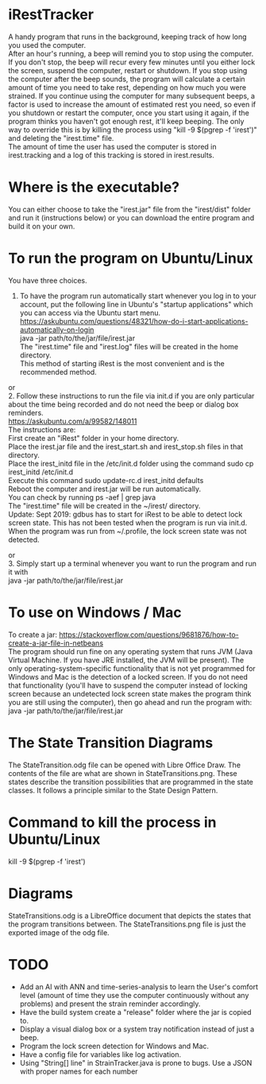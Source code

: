 # iRestTracker
A handy program that runs in the background, keeping track of how long you used the computer.  
After an hour's running, a beep will remind you to stop using the computer. If you don't stop, the beep will recur every few minutes until you either lock the screen, suspend the computer, restart or shutdown. If you stop using the computer after the beep sounds, the program will calculate a certain amount of time you need to take rest, depending on how much you were strained. If you continue using the computer for many subsequent beeps, a factor is used to increase the amount of estimated rest you need, so even if you shutdown or restart the computer, once you start using it again, if the program thinks you haven't got enough rest, it'll keep beeping. The only way to override this is by killing the process using "kill -9 $(pgrep -f 'irest')" and deleting the "irest.time" file.  
The amount of time the user has used the computer is stored in irest.tracking and a log of this tracking is stored in irest.results.  
  
# Where is the executable?  
You can either choose to take the "irest.jar" file from the "irest/dist" folder and run it (instructions below) or you can download the entire program and build it on your own.  
  

# To run the program on Ubuntu/Linux
You have three choices.  
1. To have the program run automatically start whenever you log in to your account, put the following line in Ubuntu's "startup applications" which you can access via the Ubuntu start menu. https://askubuntu.com/questions/48321/how-do-i-start-applications-automatically-on-login  
java -jar path/to/the/jar/file/irest.jar  
The "irest.time" file and "irest.log" files will be created in the home directory.  
This method of starting iRest is the most convenient and is the recommended method.  
  
or  
2. Follow these instructions to run the file via init.d if you are only particular about the time being recorded and do not need the beep or dialog box reminders.  
https://askubuntu.com/a/99582/148011  
The instructions are:  
First create an "iRest" folder in your home directory.  
Place the irest.jar file and the irest_start.sh and irest_stop.sh files in that directory.  
Place the irest_initd file in the /etc/init.d folder using the command sudo cp irest_initd /etc/init.d  
Execute this command sudo update-rc.d irest_initd defaults  
Reboot the computer and irest.jar will be run automatically.  
You can check by running ps -aef | grep java  
The "irest.time" file will be created in the ~/irest/ directory.  
Update: Sept 2019: gdbus has to start for iRest to be able to detect lock screen state. This has not been tested when the program is run via init.d. When the program was run from ~/.profile, the lock screen state was not detected.

or  
3. Simply start up a terminal whenever you want to run the program and run it with  
java -jar path/to/the/jar/file/irest.jar  


# To use on Windows / Mac
To create a jar: https://stackoverflow.com/questions/9681876/how-to-create-a-jar-file-in-netbeans  
The program should run fine on any operating system that runs JVM (Java Virtual Machine. If you have JRE installed, the JVM will be present). The only operating-system-specific functionality that is not yet programmed for Windows and Mac is the detection of a locked screen. If you do not need that functionality (you'll have to suspend the computer instead of locking screen because an undetected lock screen state makes the program think you are still using the computer), then go ahead and run the program with:  
java -jar path/to/the/jar/file/irest.jar  
  
# The State Transition Diagrams
The StateTransition.odg file can be opened with Libre Office Draw. The contents of the file are what are shown in StateTransitions.png. These states describe the transition possibilities that are programmed in the state classes. It follows a principle similar to the State Design Pattern.  

# Command to kill the process in Ubuntu/Linux
kill -9 $(pgrep -f 'irest')  

# Diagrams
StateTransitions.odg is a LibreOffice document that depicts the states that the program transitions between. The StateTransitions.png file is just the exported image of the odg file.  

# TODO
* Add an AI with ANN and time-series-analysis to learn the User's comfort level (amount of time they use the computer continuously without any problems) and present the strain reminder accordingly.
* Have the build system create a "release" folder where the jar is copied to.
* Display a visual dialog box or a system tray notification instead of just a beep.
* Program the lock screen detection for Windows and Mac.
* Have a config file for variables like log activation.
* Using "String[] line" in StrainTracker.java is prone to bugs. Use a JSON with proper names for each number


